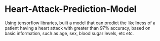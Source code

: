 # Heart-Attack-Prediction-Model
Using tensorflow libraries, built a model that can predict the likeliness of a patient having a heart attack with greater than 97% accuracy, based on basic information, such as age, sex, blood sugar levels, etc etc.
